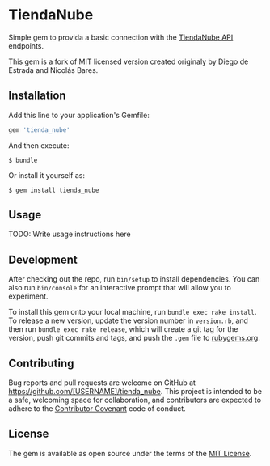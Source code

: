 # TiendaNube

Simple gem to provida a basic connection with the [TiendaNube API](https://github.com/tiendanube/api-docs) endpoints.

This gem is a fork of MIT licensed version created originaly by Diego de Estrada and Nicolás Bares.

## Installation

Add this line to your application's Gemfile:

```ruby
gem 'tienda_nube'
```

And then execute:

    $ bundle

Or install it yourself as:

    $ gem install tienda_nube

## Usage

TODO: Write usage instructions here

## Development

After checking out the repo, run `bin/setup` to install dependencies. You can also run `bin/console` for an interactive prompt that will allow you to experiment.

To install this gem onto your local machine, run `bundle exec rake install`. To release a new version, update the version number in `version.rb`, and then run `bundle exec rake release`, which will create a git tag for the version, push git commits and tags, and push the `.gem` file to [rubygems.org](https://rubygems.org).

## Contributing

Bug reports and pull requests are welcome on GitHub at https://github.com/[USERNAME]/tienda_nube. This project is intended to be a safe, welcoming space for collaboration, and contributors are expected to adhere to the [Contributor Covenant](http://contributor-covenant.org) code of conduct.


## License

The gem is available as open source under the terms of the [MIT License](http://opensource.org/licenses/MIT).

